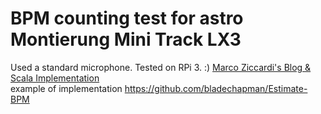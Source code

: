 # BPM counting test for astro Montierung Mini Track LX3
Used a standard microphone. Tested on RPi 3. :) 
[Marco Ziccardi's Blog & Scala Implementation](http://mziccard.me/2015/06/12/beats-detection-algorithms-2/)<br>
example of implementation https://github.com/bladechapman/Estimate-BPM

